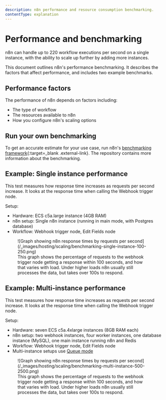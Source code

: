 ```yaml
---
description: n8n performance and resource consumption benchmarking.
contentType: explanation
---
```


# Performance and benchmarking

n8n can handle up to 220 workflow executions per second on a single instance, with the ability to scale up further by adding more instances.

This document outlines n8n's performance benchmarking. It describes the factors that affect performance, and includes two example benchmarks.

## Performance factors

The performance of n8n depends on factors including: 

* The type of workflow
* The resources available to n8n
* How you configure n8n's scaling options


## Run your own benchmarking

To get an accurate estimate for your use case, run n8n's [benchmarking framework](https://github.com/n8n-io/n8n-benchmarking){:target=_blank .external-link}. The repository contains more information about the benchmarking.

## Example: Single instance performance

This test measures how response time increases as requests per second increase. It looks at the response time when calling the Webhook trigger node.

Setup:

- Hardware: ECS c5a.large instance (4GB RAM)
- n8n setup: Single n8n instance (running in main mode, with Postgres database)
- Workflow: Webhook trigger node, Edit Fields node

<figure markdown>
  ![Graph showing n8n response times by requests per second](/_images/hosting/scaling/benchmarking-single-instance-100-250.png)
  <figcaption>This graph shows the percentage of requests to the webhook trigger node getting a response within 100 seconds, and how that varies with load. Under higher loads n8n usually still processes the data, but takes over 100s to respond.</figcaption>
</figure>



## Example: Multi-instance performance

This test measures how response time increases as requests per second increase. It looks at the response time when calling the Webhook trigger node.

Setup:

- Hardware: seven ECS c5a.4xlarge instances (8GB RAM each)
- n8n setup: two webhook instances, four worker instances, one database instance (MySQL), one main instance running n8n and Redis
- Workflow: Webhook trigger node, Edit Fields node
- Multi-instance setups use [Queue mode](/hosting/scaling/queue-mode/)

<figure markdown>
  ![Graph showing n8n response times by requests per second](/_images/hosting/scaling/benchmarking-multi-instance-500-2500.png)
  <figcaption>This graph shows the percentage of requests to the webhook trigger node getting a response within 100 seconds, and how that varies with load. Under higher loads n8n usually still processes the data, but takes over 100s to respond.</figcaption>
</figure>

